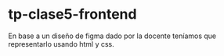 # tp-clase5-frontend
En base a un diseño de figma dado por la docente teníamos que representarlo usando html y css.
